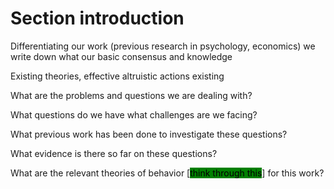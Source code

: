 # Section introduction

Differentiating our work (previous research in psychology, economics) we write down what our basic consensus and knowledge

Existing theories, effective altruistic actions existing&#x20;

What are the problems and questions we are dealing with?

What questions do we have what challenges are we facing?&#x20;

What previous work has been done to investigate these questions?

What evidence is there so far on these questions?

What are the relevant theories of behavior \[<mark style="background-color:green;">think through this</mark>] for this work?&#x20;
